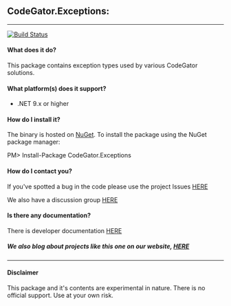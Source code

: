 ## CodeGator.Exceptions: 
---

[![Build Status](https://dev.azure.com/codegator/CodeGator.Exceptions/_apis/build/status%2FCodeGator.CodeGator.Exceptions?branchName=main)](https://dev.azure.com/codegator/CodeGator.Exceptions/_build/latest?definitionId=113&branchName=main)

#### What does it do?
This package contains exception types used by various CodeGator solutions.

#### What platform(s) does it support?
* .NET 9.x or higher

#### How do I install it?
The binary is hosted on [NuGet](https://www.nuget.org/packages/Codegator.Exceptions/). To install the package using the NuGet package manager:

PM> Install-Package CodeGator.Exceptions

#### How do I contact you?
If you've spotted a bug in the code please use the project Issues [HERE](https://github.com/CodeGator/CodeGator.Exceptions/issues)

We also have a discussion group [HERE](https://github.com/CodeGator/CodeGator.Exceptions/discussions)

#### Is there any documentation?
There is developer documentation [HERE](https://codegator.github.io/CodeGator.Exceptions/)

##### We also blog about projects like this one on our website, [HERE](http://www.codegator.com)
---
#### Disclaimer
This package and it's contents are experimental in nature. There is no official support. Use at your own risk.